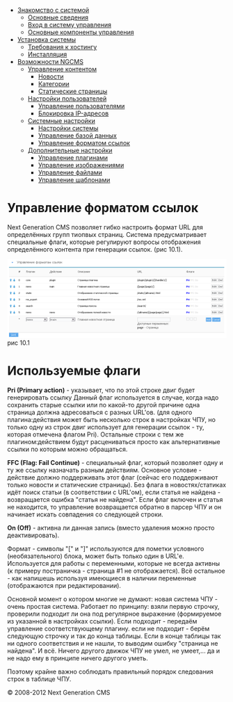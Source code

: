 -   [Знакомство с системой]()
    -   [Основные сведения](about.html)
    -   [Вход в систему управления](enter.html)
    -   [Основные компоненты управления](components.html)
-   [Установка системы]()
    -   [Требования к хостингу](hosting.html)
    -   [Инсталляция](installation.html)
-   [Возможности NGCMS]()
    -   [Управление контентом]()
        -   [Новости](news.html)
        -   [Категории](catigories.html)
        -   [Статические страницы](static.html)
    -   [Настройки пользователей]()
        -   [Управление пользователями](users.html)
        -   [Блокировка IP-адресов](ipban.html)
    -   [Системные настройки]()
        -   [Настройки системы](config.html)
        -   [Управление базой данных](dbo.html)
        -   [Управление форматом ссылок](urls.html)
    -   [Дополнительные настройки]()
        -   [Управление плагинами](plugins.html)
        -   [Управление изображениями](images.html)
        -   [Управление файлами](files.html)
        -   [Управление шаблонами](templates.html)

Управление форматом ссылок
==========================

Next Generation CMS позволяет гибко настроить формат URL для определённых групп тиопвых страниц.
 Система предусматривает специальные флаги, которые регулируют вопросы отображения определённого контента при генерации ссылок. (рис 10.1).

![](images/screenshots/urls_1.png)
рис 10.1

Используемые флаги
==================

**Pri (Primary action)** - указывает, что по этой строке двиг будет генерировать ссылку
 Данный флаг используется в случае, когда надо сохранить старые ссылки или по какой-то другой причине одна страница должна адресоваться с разных URL'ов.
 (для одного плагина:действия может быть несколько строк в настройках ЧПУ, но только одну из строк двиг использует для генерации ссылок - ту, которая отмечена флагом Pri).
 Остальные строки с тем же плагином:действием будут расцениваться просто как альтернативные ссылки по которым можно обращаться.

**FFC (Flag: Fail Continue)** - специальный флаг, который позволяет одну и ту же ссылку назначать разным действиям.
 Основное условие - действие должно поддерживать этот флаг (сейчас его поддерживают только новости и статические страницы).
 Без флага в новостях/статиках идёт поиск статьи (в соответствии с URL'ом), если статья не найдена - возвращается ошибка "статья не найдена".
 Если флаг включен и статья не находится, то управление возвращается обратно в парсер ЧПУ и он начинает искать совпадения со следующей строки.

**On (Off)** - активна ли данная запись (вместо удаления можно просто деактивировать).

Формат - символы "[" и "]" используются для пометки условного (необязательного) блока, может быть только один в URL'е.
 Используется для работы с переменными, которые не всегда активны (к примеру постраничка - страница \#1 не отображается).
 Всё остальное - как напишешь используя имеющиеся в наличии переменные (отображаются при редактировании).

Основной момент о котором многие не думают: новая система ЧПУ - очень простая система.
 Работает по принципу: взяли первую строчку, проверили подходит ли она под регулярное выражение (формируемое из указанной в настройках ссылки).
 Если подходит - передаём управление соответствующему плагину. если не подходит - берём следующую строчку и так до конца таблицы.
 Если в конце таблицы так ни одного соответствия и не нашли, то выводим ошибку "страница не найдена".
 И всё. Ничего другого движок ЧПУ не умел, не умеет,... да и не надо ему в принципе ничего другого уметь.

Поэтому крайне важно соблюдать правильный порядок следования строк в таблице ЧПУ.

© 2008-2012 Next Generation CMS
